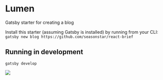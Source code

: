 # Lumen

Gatsby starter for creating a blog

Install this starter (assuming Gatsby is installed) by running from your CLI:
`gatsby new blog https://github.com/seasonstar/react-brief`

## Running in development
`gatsby develop`

![](http://i.imgur.com/422y5GV.png)
